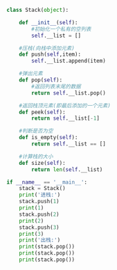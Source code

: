 
<BlogInfo id="1384" title="6.栈的实现" author="白日梦想猿" pv=0 read_times=0 pre_cost_time="0分35秒" category="数据结构" tag_list="['数据结构']" create_time="2020.05.24 15:16:21" update_time="2020.06.19 09:40:57" />

```python
class Stack(object):

    def __init__(self):
        #初始化一个私有的空列表
        self.__list = []

    #压栈(向栈中添加元素)
    def push(self,item):
        self.__list.append(item)

    #弹出元素
    def pop(self):
        #返回列表末尾的数据
        return self.__list.pop()

    #返回栈顶元素(即最后添加的一个元素)
    def peek(self):
        return self.__list[-1]

    #判断是否为空
    def is_empty(self):
        return self.__list == []

    #计算栈的大小
    def size(self):
        return len(self.__list)

if __name__ == '__main__':
    stack = Stack()
    print('进栈:')
    stack.push(1)
    print(1)
    stack.push(2)
    print(2)
    stack.push(3)
    print(3)
    print('出栈:')
    print(stack.pop())
    print(stack.pop())
    print(stack.pop())
```

